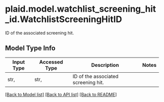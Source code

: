 # plaid.model.watchlist_screening_hit_id.WatchlistScreeningHitID

ID of the associated screening hit.

## Model Type Info
Input Type | Accessed Type | Description | Notes
------------ | ------------- | ------------- | -------------
str,  | str,  | ID of the associated screening hit. | 

[[Back to Model list]](../../README.md#documentation-for-models) [[Back to API list]](../../README.md#documentation-for-api-endpoints) [[Back to README]](../../README.md)


